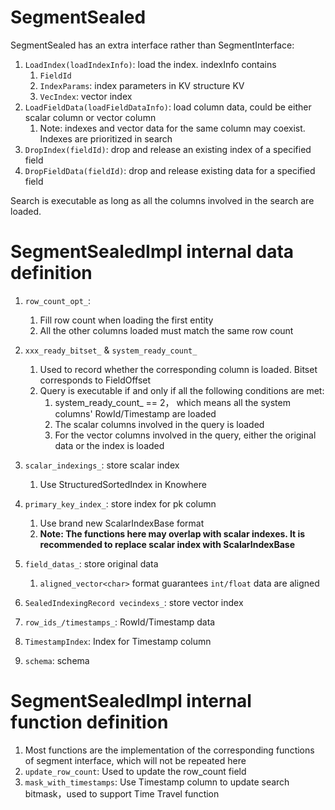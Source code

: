# SegmentSealed
SegmentSealed has an extra interface rather than SegmentInterface:

1. `LoadIndex(loadIndexInfo)`: load the index. indexInfo contains
    1. `FieldId`
    2. `IndexParams`: index parameters in KV structure KV
    3. `VecIndex`: vector index
2. `LoadFieldData(loadFieldDataInfo)`: load column data, could be either scalar column or vector column
    1. Note: indexes and vector data for the same column may coexist. Indexes are prioritized in search
3. `DropIndex(fieldId)`: drop and release an existing index of a specified field
4. `DropFieldData(fieldId)`: drop and release existing data for a specified field

Search is executable as long as all the columns involved in the search are loaded.

# SegmentSealedImpl internal data definition
1. `row_count_opt_`:
   1. Fill row count when loading the first entity
   2. All the other columns loaded must match the same row count
3. `xxx_ready_bitset_` & `system_ready_count_`
   1. Used to record whether the corresponding column is loaded. Bitset corresponds to FieldOffset
   2. Query is executable if and only if all the following conditions are met:
      1. system_ready_count_ == 2， which means all the system columns' RowId/Timestamp are loaded
      2. The scalar columns involved in the query is loaded
      3. For the vector columns involved in the query, either the original data or the index is loaded
4. `scalar_indexings_`: store scalar index

   1. Use StructuredSortedIndex in Knowhere
5. `primary_key_index_`: store index for pk column
   1. Use brand new ScalarIndexBase format
   2. **Note: The functions here may overlap with scalar indexes. It is recommended to replace scalar index with ScalarIndexBase**
6. `field_datas_`: store original data
   1. `aligned_vector<char>` format guarantees `int/float` data are aligned
7. `SealedIndexingRecord vecindexs_`: store vector index
8. `row_ids_/timestamps_`: RowId/Timestamp data
9. `TimestampIndex`: Index for Timestamp column
10. `schema`: schema

# SegmentSealedImpl internal function definition
1. Most functions are the implementation of the corresponding functions of segment interface, which will not be repeated here
2. `update_row_count`: Used to update the row_count field
3. `mask_with_timestamps`: Use Timestamp column to update search bitmask，used to support Time Travel function
